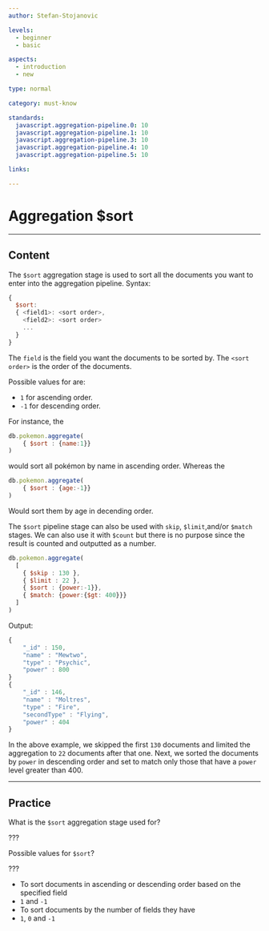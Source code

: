 ```yaml
---
author: Stefan-Stojanovic

levels:
  - beginner
  - basic

aspects:
  - introduction
  - new

type: normal

category: must-know

standards:
  javascript.aggregation-pipeline.0: 10
  javascript.aggregation-pipeline.1: 10
  javascript.aggregation-pipeline.3: 10
  javascript.aggregation-pipeline.4: 10
  javascript.aggregation-pipeline.5: 10

links:

---
```

# Aggregation $sort
---
## Content

The `$sort` aggregation stage is used to sort all the documents you want to enter into the aggregation pipeline.
Syntax:
```javascript
{
  $sort:
  { <field1>: <sort order>,
    <field2>: <sort order>
    ...
  }
}
```
The `field` is the field you want the documents to be sorted by.
The `<sort order>` is the order of the documents.

Possible values for <sort order> are:
- `1` for ascending order.
- `-1` for descending order.

For instance, the
```javascript
db.pokemon.aggregate(
    { $sort : {name:1}}
)
```
would sort all pokémon by name in ascending order. Whereas the
```javascript
db.pokemon.aggregate(
    { $sort : {age:-1}}
)
```
Would sort them by age in decending order.

The `$sort` pipeline stage can also be used with `skip`, `$limit`,and/or `$match` stages. We can also use it with `$count` but there is no purpose since the result is counted and outputted as a number.

```javascript
db.pokemon.aggregate(
  [
    { $skip : 130 },
    { $limit : 22 },
    { $sort : {power:-1}},
    { $match: {power:{$gt: 400}}}
  ]
)
```

Output:
```javascript
{
    "_id" : 150,
    "name" : "Mewtwo",
    "type" : "Psychic",
    "power" : 800
}
{
    "_id" : 146,
    "name" : "Moltres",
    "type" : "Fire",
    "secondType" : "Flying",
    "power" : 404
}
```
In the above example, we skipped the first `130` documents and limited the aggregation to `22` documents after that one. Next, we sorted the documents by `power` in descending order and set to match only those that have a `power` level greater than 400.

---
## Practice

What is the `$sort` aggregation stage used for?

???

Possible values for `$sort`?

???

* To sort documents in ascending or descending order based on the specified field
* `1` and `-1`
* To sort documents by the number of fields they have
* `1`, `0` and `-1`
